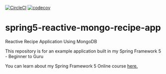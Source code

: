 [![CircleCI](https://circleci.com/gh/reve99/spring5-reactive-mongo-recipe-app.svg?style=svg)](https://circleci.com/gh/reve99/spring5-reactive-mongo-recipe-app)
[![codecov](https://codecov.io/gh/reve99/spring5-reactive-mongo-recipe-app/branch/master/graph/badge.svg)](https://codecov.io/gh/reve99/spring5-reactive-mongo-recipe-app)

# spring5-reactive-mongo-recipe-app
Reactive Recipe Application Using MongoDB

This repository is for an example application built in my Spring Framework 5 - Beginner to Guru

You can learn about my Spring Framework 5 Online course [here.](http://courses.springframework.guru/p/spring-framework-5-begginer-to-guru/?product_id=363173)